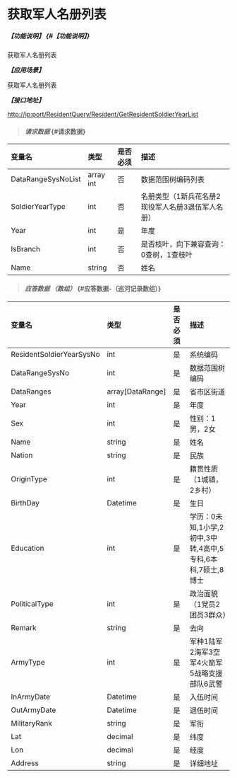 # 获取军人名册列表

##### _【功能说明】_ {#【功能说明】}

获取军人名册列表

_**【应用场景】**_

获取军人名册列表

_**【接口地址】**_

[http://ip:port/ResidentQuery/Resident/GetResidentSoldierYearList](http://ip:port/ResidentQuery/Resident/GetResidentSoldierYearList)

> #### _请求数据_ {#请求数据}

| 变量名 | 类型 | 是否必须 | 描述 |
| :--- | :--- | :--- | :--- |
| DataRangeSysNoList | array int | 否 | 数据范围树编码列表 |
| SoldierYearType | int | 否 | 名册类型（1新兵花名册2现役军人名册3退伍军人名册） |
| Year | int | 是 | 年度 |
| IsBranch | int | 否 | 是否枝叶，向下兼容查询：0查树，1查枝叶 |
| Name | string | 否 | 姓名 |

> #### _应答数据 （数组）_ {#应答数据-（巡河记录数组）}

| 变量名 | 类型 | 是否必须 | 描述 |
| :--- | :--- | :--- | :--- |
| ResidentSoldierYearSysNo | int | 是 | 系统编码 |
| DataRangeSysNo | int | 是 | 数据范围树编码 |
| DataRanges | array\[DataRange\] | 是 | 省市区街道 |
| Year | int | 是 | 年度 |
| Sex | int | 是 | 性别：1男，2女 |
| Name | string | 是 | 姓名 |
| Nation | string | 是 | 民族 |
| OriginType | int | 是 | 籍贯性质（1城镇，2乡村） |
| BirthDay | Datetime | 是 | 生日 |
| Education | int | 是 | 学历：0未知,1小学,2初中,3中转,4高中,5专科,6本科,7硕士,8博士 |
| PoliticalType | int | 是 | 政治面貌（1党员2团员3群众） |
| Remark | string | 是 | 去向 |
| ArmyType | int | 是 | 军种1陆军2海军3空军4火箭军5战略支援部队6武警 |
| InArmyDate | Datetime | 是 | 入伍时间 |
| OutArmyDate | Datetime | 是 | 退伍时间 |
| MilitaryRank | string | 是 | 军衔 |
| Lat | decimal | 是 | 纬度 |
| Lon | decimal | 是 | 经度 |
| Address | string | 是 | 详细地址 |



